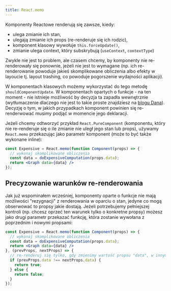 ```yaml
---
title: React.memo
---
```


Komponenty Reactowe renderują się zawsze, kiedy:

- ulega zmianie ich stan,
- ulegają zmianie ich props (re-renderuje się ich rodzic),
- komponent klasowy wywołuje `this.forceUpdate()`,
- zmianie ulega context, który subskrybują (`useContext`, `contextType`)

Zwykle nie jest to problem, ale czasem chcemy, by komponenty nie re-renderowały się ponownie, jeżeli nie jest to wymagane (np. ich re-renderowanie powoduje jakieś skomplikowane obliczenia albo efekty w layoucie tj. layout trashing, co powoduje pogorszenie wydajności aplikacji).

W komponentach klasowych możemy wykorzystać do tego metodę `shouldComponentUpdate`. W komponentach opartych o funkcje - na ten moment - nie istnieje możliwość by decyzja ta zapadła wewnętrznie (wytłumaczenie dlaczego nie jest to takie proste znajdziesz na [blogu Dana](https://overreacted.io/why-isnt-x-a-hook/#not-a-hook-usebailout)). Decyzję o tym, w jakich przypadkach komponent powinien się re-renderwować musimy podjąć w momencie jego deklaracji.

Jeżeli chcemy odtworzyć przykład `React.PureComponent` (komponentu, który nie re-renderuje się o ile zmianie nie uległ jego stan lub props), używamy `React.memo` przekazując jako parametr komponent (może to być także wykonane inline):

```jsx
const Expensive = React.memo(function Component(props) => {
  // wykonaj skomplikowane obliczenia
  const data = doExpensiveComputation(props.data);
  return <Graph data={data} />
});
```

## Precyzowanie warunków re-renderowania

Jak już wspominałem wcześniej, komponenty oparte o funkcje nie mają możliwości "rezygnacji" z renderowania w oparciu o stan, jedyne co mogą obserwować to propsy jakie dostają. Jeżeli potrzebujemy pełniejszej kontroli (np. chcesz oprzeć ten warunek tylko o konkretne propsy) możesz jako drugi parametr przekazać funkcję, która zostanie wywołana z poprzednim i nowymi propsami:

```jsx
const Expensive = React.memo(function Component(props) => {
  // wykonaj skomplikowane obliczenia
  const data = doExpensiveComputation(props.data);
  return <Graph data={data} />
}, (prevProps, nextProps) => {
  // re-renderuj się tylko, gdy zmienimy wartość propsu "data", w innym wypadku nie re-renderuj się
  if (prevProps.data !== nextProps.data) {
    return true;
  } else {
    return false;
  }
});
```
